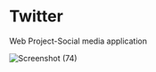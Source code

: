 # Twitter
Web Project-Social media application

![Screenshot (74)](https://user-images.githubusercontent.com/127133095/234926856-32932d20-c01e-4acf-bc6e-dff6173b4576.png)

